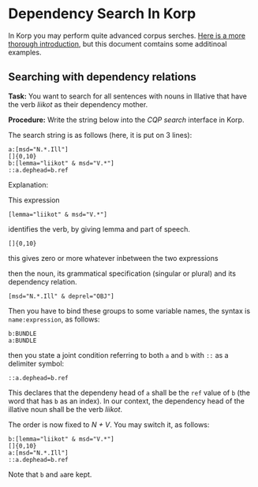# Dependency Search In Korp

In Korp you may perform quite advanced corpus serches. [Here is a more thorough introduction](cqp.eng.md), but this document comtains some additinoal examples.

## Searching with dependency relations

**Task:** You want to search for all sentences with nouns in Illative that have the verb _liikot_ as their dependency mother.

**Procedure:** Write the string below into the _CQP search_ interface in Korp.

The search string is as follows (here, it is put on 3 lines):

```text
a:[msd="N.*.Ill"]
[]{0,10}
b:[lemma="liikot" & msd="V.*"]
::a.dephead=b.ref
```

Explanation:

This expression

```text
[lemma="liikot" & msd="V.*"]
```

identifies the verb, by giving lemma and part of speech.

```text
[]{0,10}
```

this gives zero or more whatever inbetween the two expressions

then the noun, its grammatical specification (singular or plural)
and its dependency relation.

```text
[msd="N.*.Ill" & deprel="OBJ"]
```

Then you have to bind these groups to some variable names,
the syntax is `name:expression`, as follows:

```text
b:BUNDLE
a:BUNDLE
```

then you state a joint condition referring to both `a` and `b` with `::` as a delimiter symbol:

```text
::a.dephead=b.ref
```

This declares that the dependeny head of `a` shall be the `ref` value of `b` (the word that has `b` as an index). In our context, the dependency head of the illative noun shall be the verb _liikot_.

The order is now fixed to _N + V_. You may switch it, as follows:

```text
b:[lemma="liikot" & msd="V.*"]
[]{0,10}
a:[msd="N.*.Ill"]
::a.dephead=b.ref
```

Note that `b` and `a`are kept.
